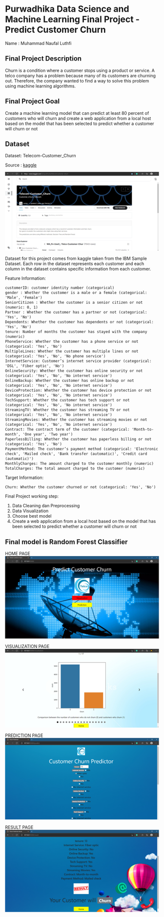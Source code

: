 # Purwadhika Data Science and Machine Learning Final Project - Predict Customer Churn

Name : Muhammad Naufal Luthfi

Final Project Description
--- 
Churn is a condition where a customer stops using a product or service. A telco company has a problem because many of its customers are churning out. Therefore, the company wanted to find a way to solve this problem using machine learning algorithms. 

Final Project Goal
--- 
Create a machine learning model that can predict at least 80 percent of customers who will churn and create a web application from a local host based on the model that has been selected to predict whether a customer will churn or not 

Dataset
--- 
Dataset: Telecom-Customer_Churn

Source : [kaggle](https://www.kaggle.com/lampubhutia/telecomcustomer-churn)

![](https://github.com/sirnaufal/Final-Project/blob/main/image/kaggle.png)

Dataset for this project comes from kaggle taken from the IBM Sample Dataset. Each row in the dataset represents each customer and each column in the dataset contains specific information from each customer.

Feature Information:

    customerID: customer identity number (categorical)
    gender : Whether the customer is a male or a female (categorical: 'Male', 'Female')
    SeniorCitizen : Whether the customer is a senior citizen or not (numeric: 0, 1)
    Partner : Whether the customer has a partner or not (categorical: 'Yes', 'No')
    Dependents: Whether the customer has dependents or not (categorical: 'Yes', 'No')
    tenure: Number of months the customer has stayed with the company (numeric)
    PhoneService: Whether the customer has a phone service or not (categorical: 'Yes', 'No')
    MultipleLines: Whether the customer has multiple lines or not (categorical: 'Yes', 'No', 'No phone service')
    InternetService: Customer’s internet service provider (categorical: 'DSL', 'Fiber optic', 'No')
    OnlineSecurity: Whether the customer has online security or not (categorical: 'Yes', 'No', 'No internet service')
    OnlineBackup: Whether the customer has online backup or not (categorical: 'Yes', 'No', 'No internet service')
    DeviceProtection: Whether the customer has device protection or not (categorical: 'Yes', 'No', 'No internet service')
    TechSupport: Whether the customer has tech support or not (categorical: 'Yes', 'No', 'No internet service')
    StreamingTV: Whether the customer has streaming TV or not (categorical: 'Yes', 'No', 'No internet service')
    StreamingMovies: Whether the customer has streaming movies or not (categorical: 'Yes', 'No', 'No internet service')
    Contract: The contract term of the customer (categorical: 'Month-to-month', 'One year', 'Two year')
    PaperlessBilling: Whether the customer has paperless billing or not (categorical: 'Yes', 'No')
    PaymentMethod: The customer’s payment method (categorical: 'Electronic check', 'Mailed check', 'Bank transfer (automatic)', 'Credit card (automatic)')
    MonthlyCharges: The amount charged to the customer monthly (numeric)
    TotalCharges: The total amount charged to the customer (numeric)
    
Target Information:

    Churn: Whether the customer churned or not (categorical: 'Yes', 'No')
    
Final Project working step:
1. Data Cleaning dan Preprocessing
2. Data Visualization
3. Choose best model
4. Create a web application from a local host based on the model that has been selected to predict whether a customer will churn or not

Final model is Random Forest Classifier
---
HOME PAGE
![](https://github.com/sirnaufal/Final-Project/blob/main/image/home.png)

VISUALIZATION PAGE
![](https://github.com/sirnaufal/Final-Project/blob/main/image/visual.png)

PREDICTION PAGE
![](https://github.com/sirnaufal/Final-Project/blob/main/image/predict.png)

RESULT PAGE
![](https://github.com/sirnaufal/Final-Project/blob/main/image/result.png)
